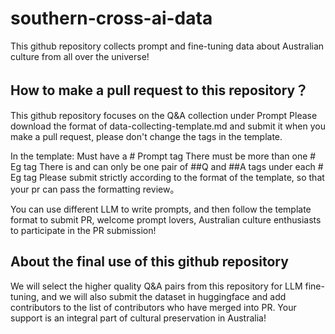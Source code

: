 # southern-cross-ai-data
This github repository collects prompt and fine-tuning data about Australian culture from all over the universe!

## How to make a pull request to this repository？
This github repository focuses on the Q&A collection under Prompt
Please download the format of data-collecting-template.md and submit it when you make a pull request, please don't change the tags in the template.

In the template:
Must have a # Prompt tag
There must be more than one # Eg tag
There is and can only be one pair of ##Q and ##A tags under each # Eg tag
Please submit strictly according to the format of the template, so that your pr can pass the formatting review。

You can use different LLM to write prompts, and then follow the template format to submit PR, welcome prompt lovers, Australian culture enthusiasts to participate in the PR submission!

## About the final use of this github repository
We will select the higher quality Q&A pairs from this repository for LLM fine-tuning, and we will also submit the dataset in huggingface and add contributors to the list of contributors who have merged into PR. Your support is an integral part of cultural preservation in Australia!

